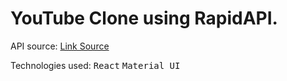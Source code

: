 # YouTube Clone using RapidAPI.

API source: [Link Source](https://rapidapi.com/ytdlfree/api/youtube-v31?utm_source=youtube.com%2FJavaScriptMastery&utm_medium=referral&utm_campaign=DevRel)

Technologies used: <kbd>React</kbd> <kbd>Material UI</kbd> 
